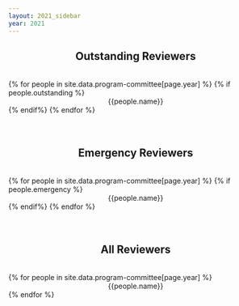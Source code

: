 ```yaml
---
layout: 2021_sidebar
year: 2021
---
```



<h2 style="text-align:center;"> Outstanding Reviewers</h2>
<br>
<div class="row" >
{% for people in site.data.program-committee[page.year] %}
		{% if people.outstanding %}
        <div class="col-md-6 col-sm-12 col-12" style="text-align:center;">
        	{{people.name}}
		</div>
		{% endif%}
{% endfor %}
</div>
<br><br>

<h2 style="text-align:center;"> Emergency Reviewers</h2>
<br>
<div class="row" >
{% for people in site.data.program-committee[page.year] %}
		{% if people.emergency %}
        <div class="col-md-6 col-sm-12 col-12" style="text-align:center;">
        	{{people.name}}
		</div>
		{% endif%}
{% endfor %}
</div>
<br><br>

<h2 style="text-align:center;">All Reviewers</h2>
<br>
<div class="row" >
{% for people in site.data.program-committee[page.year] %}
        <div class="col-md-6 col-sm-12 col-12" style="text-align:center;">
        	{{people.name}}
		</div>
{% endfor %}
</div>
<br><br>


